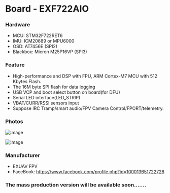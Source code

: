 # Board - EXF722AIO

### Hardware
- MCU: STM32F722RET6
- IMU: ICM20689 or MPU6000
- OSD: AT7456E (SPI2)
- Blackbox: Micron M25P16VP (SPI3)

### Feature
- High-performance and DSP with FPU, ARM Cortex-M7 MCU with 512 Kbytes Flash.
- The 16M byte SPI flash for data logging
- USB VCP and boot select button on board(for DFU)
- Serial LED interface(LED_STRIP)
- VBAT/CURR/RSSI sensors input
- Suppose IRC Tramp/smart audio/FPV Camera Control/FPORT/telemetry.

### Photos
![image](https://user-images.githubusercontent.com/10217966/49683449-24286900-fb00-11e8-95e1-2533286cfa57.png)

![image](https://user-images.githubusercontent.com/10217966/49683455-30142b00-fb00-11e8-8dad-bac67bf6120e.png)

### Manufacturer
- EXUAV FPV
- FaceBook: https://www.facebook.com/profile.php?id=100013651722728

### The mass production version will be available soon.......
